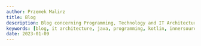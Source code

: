 ```yaml
---
author: Przemek Malirz
title: Blog
description: Blog concerning Programming, Technology and IT Architecture. Mostly around Java
keywords: [blog, it architecture, java, programming, kotlin, innersource, development, technology]
date: 2023-01-09
---
```

